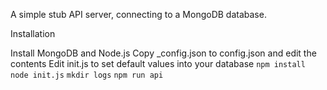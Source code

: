 A simple stub API server, connecting to a MongoDB database.

Installation

Install MongoDB and Node.js
Copy _config.json to config.json and edit the contents
Edit init.js to set default values into your database
`npm install`
`node init.js`
`mkdir logs`
`npm run api`